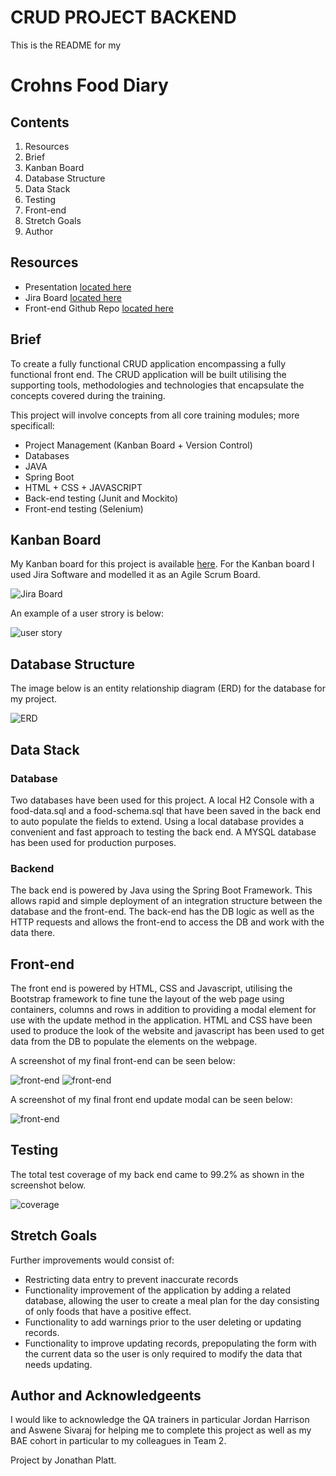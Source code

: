 # CRUD PROJECT BACKEND

This is the README for my

# Crohns Food Diary

## Contents

1. Resources
2. Brief
3. Kanban Board
4. Database Structure
5. Data Stack
6. Testing
7. Front-end
8. Stretch Goals
9. Author

## Resources

* Presentation [located here](https://docs.google.com/presentation/d/1L9vyf0BpCYAN55QdCihMbbDBuXP-SayTcm5HaDCoV0U/edit?usp=sharing)
* Jira Board [located here](https://jp22237.atlassian.net/secure/RapidBoard.jspa?rapidView=1&projectKey=CFD&atlOrigin=eyJpIjoiMTg0ZTFkMDA2YmU0NGVmMGI1MWE4Mjk1MzIzZGY5NWYiLCJwIjoiaiJ9)
* Front-end Github Repo [located here](https://github.com/jpqa1/crohnsFoodDiaryFrontEnd)

## Brief

To create a fully functional CRUD application encompassing a fully functional front end. The CRUD application will be built utilising the supporting tools, methodologies and technologies that encapsulate the concepts covered during the training.

This project will involve concepts from all core training modules; more specificall:

* Project Management (Kanban Board + Version Control)
* Databases
* JAVA
* Spring Boot
* HTML + CSS + JAVASCRIPT
* Back-end testing (Junit and Mockito)
* Front-end testing (Selenium)

## Kanban Board
My Kanban board for this project is available [here](https://jp22237.atlassian.net/secure/RapidBoard.jspa?rapidView=1&projectKey=CFD&atlOrigin=eyJpIjoiMTg0ZTFkMDA2YmU0NGVmMGI1MWE4Mjk1MzIzZGY5NWYiLCJwIjoiaiJ9). For the Kanban board I used Jira Software and modelled it as an Agile Scrum Board.

![Jira Board](https://i.imgur.com/Ch9ykSI.png)

An example of a user strory is below:

![user story](https://i.imgur.com/ojK5BVK.png)

## Database Structure
The image below is an entity relationship diagram (ERD) for the database for my project.

![ERD](https://i.imgur.com/fPHUDoY.png)

## Data Stack

### Database
Two databases have been used for this project. A local H2 Console with a food-data.sql and a food-schema.sql that have been saved in the back end to auto populate the fields to extend. Using a local database provides a convenient and fast approach to testing the back end. A MYSQL database has been used for production purposes. 

### Backend
The back end is powered by Java using the Spring Boot Framework. This allows rapid and simple deployment of an integration structure between the database and the front-end. The back-end has the DB logic as well as the HTTP requests and allows the front-end to access the DB and work with the data there.

## Front-end
The front end is powered by HTML, CSS and Javascript, utilising the Bootstrap framework to fine tune the layout of the web page using containers, columns and rows in addition to providing a modal element for use with the update method in the application. HTML and CSS have been used to produce the look of the website and javascript has been used to get data from the DB to populate the elements on the webpage.

A screenshot of my final front-end can be seen below:

![front-end](https://i.imgur.com/ad6xfvt.png)
![front-end](https://i.imgur.com/hj1xByk.png)

A screenshot of my final front end update modal can be seen below:

![front-end](https://i.imgur.com/EbYjJtB.png)

## Testing
The total test coverage of my back end came to 99.2% as shown in the screenshot below.

![coverage](https://i.imgur.com/MQMRKyw.png)

## Stretch Goals
Further improvements would consist of:

* Restricting data entry to prevent inaccurate records
* Functionality improvement of the application by adding a related database, allowing the user to create a meal plan for the day consisting of only foods that have a positive effect.
* Functionality to add warnings prior to the user deleting or updating records.
* Functionality to improve updating records, prepopulating the form with the current data so the user is only required to modify the data that needs updating.

## Author and Acknowledgeents
I would like to acknowledge the QA trainers in particular Jordan Harrison and Aswene Sivaraj for helping me to complete this project as well as my BAE cohort in particular to my colleagues in Team 2.

Project by Jonathan Platt.




